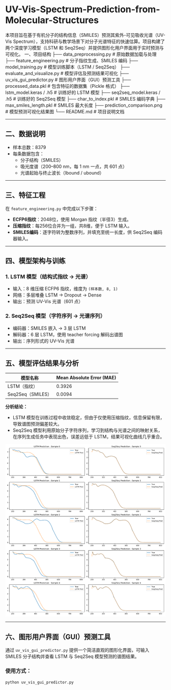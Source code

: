 # UV-Vis-Spectrum-Prediction-from-Molecular-Structures
本项目旨在基于有机分子的结构信息（SMILES）预测其紫外-可见吸收光谱（UV-Vis Spectrum），支持科研与教学场景下对分子光谱特征的快速估算。项目构建了两个深度学习模型（LSTM 和 Seq2Seq）并提供图形化用户界面用于实时预测与可视化。
一、项目结构
├── data_preprocessing.py          # 原始数据加载与处理
├── feature_engineering.py         # 分子指纹生成、SMILES 编码
├── model_training.py              # 模型训练脚本（LSTM / Seq2Seq）
├── evaluate_and_visualize.py      # 模型评估及预测结果可视化
├── uv_vis_gui_predictor.py        # 图形用户界面（GUI）预测工具
├── processed_data.pkl             # 包含特征的数据集（Pickle 格式）
├── lstm_model.keras / .h5         # 训练好的 LSTM 模型
├── seq2seq_model.keras / .h5      # 训练好的 Seq2Seq 模型
├── char_to_index.pkl              # SMILES 编码字典
├── max_smiles_length.pkl          # SMILES 最大长度
├── prediction_comparison.png      # 模型预测可视化结果图
└── README.md                      # 项目说明文档

---

## 二、数据说明

- 样本总数：8379
- 每条数据包含：
  - 分子结构（SMILES）
  - 吸光度谱（200–800 nm，每 1 nm 一点，共 601 点）
  - 光谱起始与终止波长（lbound / ubound）

---

## 三、特征工程

在 `feature_engineering.py` 中完成以下步骤：

- **ECFP6指纹**：2048位，使用 Morgan 指纹（半径3）生成。
- **压缩指纹**：每256位合并为一组，共8维，便于 LSTM 输入。
- **SMILES编码**：逐字符转为整数序列，并填充至统一长度，供 Seq2Seq 编码器输入。

---

## 四、模型架构与训练

### 1. LSTM 模型（结构式指纹 → 光谱）

- 输入：8 维压缩 ECFP6 指纹，维度为 `(样本数, 8, 1)`
- 网络：多层堆叠 LSTM → Dropout → Dense
- 输出：预测 UV-Vis 光谱（601 点）

### 2. Seq2Seq 模型（字符序列 → 光谱序列）

- 编码器：SMILES 嵌入 → 3 层 LSTM
- 解码器：6 层 LSTM，使用 teacher forcing 解码出谱图
- 输出：序列形式的 UV-Vis 光谱

---

## 五、模型评估结果与分析

| 模型名称            | Mean Absolute Error (MAE) |
|---------------------|----------------------------|
| LSTM（指纹）        | 0.3926                     |
| Seq2Seq（SMILES）   | 0.0094                     |

**分析结论：**

- LSTM 模型在训练过程中收敛稳定，但由于仅使用压缩指纹，信息保留有限，导致谱图预测偏差较大。
- Seq2Seq 模型利用原始分子字符序列，学习到结构与光谱之间的映射关系，在序列生成任务中表现出色，误差远低于 LSTM，结果可视化曲线几乎重合。

![Prediction Comparison](prediction_comparison.png)

---

## 六、图形用户界面（GUI）预测工具

通过 `uv_vis_gui_predictor.py` 提供一个简洁直观的图形化界面，可输入 SMILES 分子结构并查看 LSTM 与 Seq2Seq 模型预测的谱图结果。

### 使用方式：

```bash
python uv_vis_gui_predictor.py
